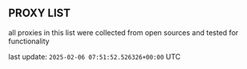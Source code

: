 ## PROXY LIST

all proxies in this list were collected from open sources and tested for functionality

last update: `2025-02-06 07:51:52.526326+00:00` UTC